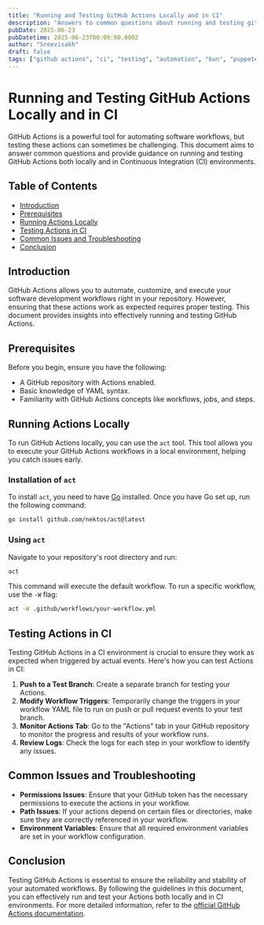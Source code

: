 ```yaml
---
title: "Running and Testing GitHub Actions Locally and in CI"
description: "Answers to common questions about running and testing github actions locally and in ci"
pubDate: 2025-06-23
pubDatetime: 2025-06-23T00:00:00.000Z
author: "Sreevisakh"
draft: false
tags: ["github actions", "ci", "testing", "automation", "bun", "puppeteer"]
---
```


# Running and Testing GitHub Actions Locally and in CI

GitHub Actions is a powerful tool for automating software workflows, but testing these actions can sometimes be challenging. This document aims to answer common questions and provide guidance on running and testing GitHub Actions both locally and in Continuous Integration (CI) environments.

## Table of Contents

- [Introduction](#introduction)
- [Prerequisites](#prerequisites)
- [Running Actions Locally](#running-actions-locally)
- [Testing Actions in CI](#testing-actions-in-ci)
- [Common Issues and Troubleshooting](#common-issues-and-troubleshooting)
- [Conclusion](#conclusion)

## Introduction

GitHub Actions allows you to automate, customize, and execute your software development workflows right in your repository. However, ensuring that these actions work as expected requires proper testing. This document provides insights into effectively running and testing GitHub Actions.

## Prerequisites

Before you begin, ensure you have the following:

- A GitHub repository with Actions enabled.
- Basic knowledge of YAML syntax.
- Familiarity with GitHub Actions concepts like workflows, jobs, and steps.

## Running Actions Locally

To run GitHub Actions locally, you can use the `act` tool. This tool allows you to execute your GitHub Actions workflows in a local environment, helping you catch issues early.

### Installation of `act`

To install `act`, you need to have [Go](https://golang.org/doc/install) installed. Once you have Go set up, run the following command:

```bash
go install github.com/nektos/act@latest
```

### Using `act`

Navigate to your repository's root directory and run:

```bash
act
```

This command will execute the default workflow. To run a specific workflow, use the `-W` flag:

```bash
act -W .github/workflows/your-workflow.yml
```

## Testing Actions in CI

Testing GitHub Actions in a CI environment is crucial to ensure they work as expected when triggered by actual events. Here's how you can test Actions in CI:

1. **Push to a Test Branch**: Create a separate branch for testing your Actions.
2. **Modify Workflow Triggers**: Temporarily change the triggers in your workflow YAML file to run on push or pull request events to your test branch.
3. **Monitor Actions Tab**: Go to the "Actions" tab in your GitHub repository to monitor the progress and results of your workflow runs.
4. **Review Logs**: Check the logs for each step in your workflow to identify any issues.

## Common Issues and Troubleshooting

- **Permissions Issues**: Ensure that your GitHub token has the necessary permissions to execute the actions in your workflow.
- **Path Issues**: If your actions depend on certain files or directories, make sure they are correctly referenced in your workflow.
- **Environment Variables**: Ensure that all required environment variables are set in your workflow configuration.

## Conclusion

Testing GitHub Actions is essential to ensure the reliability and stability of your automated workflows. By following the guidelines in this document, you can effectively run and test your Actions both locally and in CI environments. For more detailed information, refer to the [official GitHub Actions documentation](https://docs.github.com/en/actions).